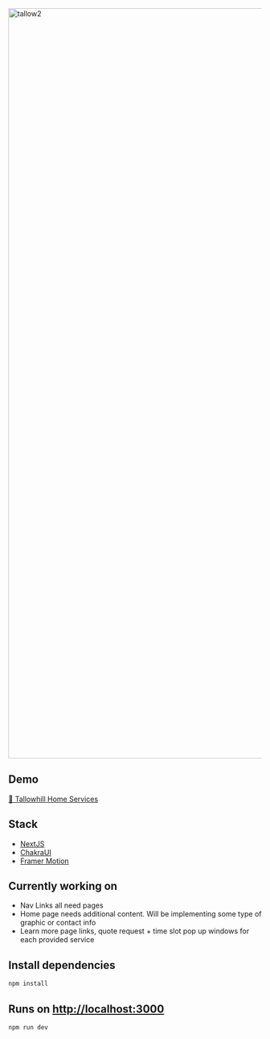<img width="1489" alt="tallow2" src="https://user-images.githubusercontent.com/60337134/186298538-b3e6762a-196d-4ec4-b8d7-02798ce6e575.png">

## Demo
 [🔗 Tallowhill Home Services](https://tallowhill.vercel.app/)

## Stack
- [NextJS ](https://nextjs.org/docs)
- [ChakraUI](https://chakra-ui.com/)
- [Framer Motion](https://www.framer.com/motion/)

## Currently working on 
- Nav Links all need pages  
- Home page needs additional content. Will be implementing some type of graphic or contact info 
- Learn more page links, quote request + time slot pop up windows for each provided service

## Install dependencies
```bash
npm install
```
## Runs on [http://localhost:3000](http://localhost:3000)
```bash
npm run dev
```

